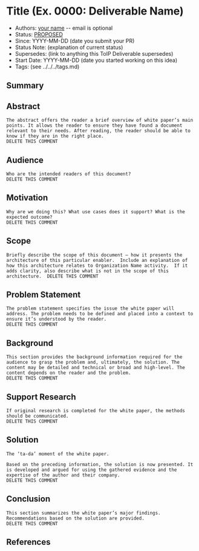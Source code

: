# Title (Ex. 0000: Deliverable Name)
- Authors: [your name](you@github-email) -- email is optional
- Status: [PROPOSED](/README.md#proposed)
- Since: YYYY-MM-DD (date you submit your PR)
- Status Note: (explanation of current status)  
- Supersedes: (link to anything this ToIP Deliverable  supersedes)
- Start Date: YYYY-MM-DD (date you started working on this idea)
- Tags: (see ../../../tags.md)

## Summary

## Abstract
```
The abstract offers the reader a brief overview of white paper’s main points. It allows the reader to ensure they have found a document relevant to their needs. After reading, the reader should be able to know if they are in the right place.
DELETE THIS COMMENT
```

## Audience
```
Who are the intended readers of this document?
DELETE THIS COMMENT
```

## Motivation

```
Why are we doing this? What use cases does it support? What is the expected outcome?
DELETE THIS COMMENT
```

## Scope

```
Briefly describe the scope of this document – how it presents the architecture of this particular enabler.  Include an explanation of how this architecture relates to Organization Name activity.  If it adds clarity, also describe what is not in the scope of this architecture.  DELETE THIS COMMENT
```

## Problem Statement
```
The problem statement specifies the issue the white paper will address. The problem needs to be defined and placed into a context to ensure it’s understood by the reader.
DELETE THIS COMMENT
```

## Background
```
This section provides the background information required for the audience to grasp the problem and, ultimately, the solution. The content may be detailed and technical or broad and high-level. The content depends on the reader and the problem.
DELETE THIS COMMENT
```

## Support Research
```
If original research is completed for the white paper, the methods should be communicated.
DELETE THIS COMMENT
```

## Solution
```
The ‘ta-da’ moment of the white paper.

Based on the preceding information, the solution is now presented. It is developed and argued for using the gathered evidence and the expertise of the author and their company.
DELETE THIS COMMENT
```

## Conclusion
```
This section summarizes the white paper’s major findings. Recommendations based on the solution are provided.
DELETE THIS COMMENT
```

## References

</table>
